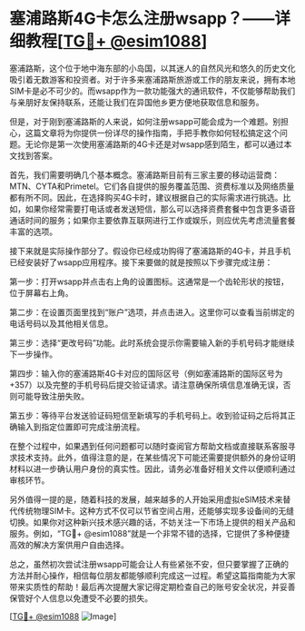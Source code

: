 # 塞浦路斯4G卡怎么注册wsapp？——详细教程[[TG💪+ @esim1088](https://t.me/s/esim1088)]

塞浦路斯，这个位于地中海东部的小岛国，以其迷人的自然风光和悠久的历史文化吸引着无数游客和投资者。对于许多来塞浦路斯旅游或工作的朋友来说，拥有本地SIM卡是必不可少的。而wsapp作为一款功能强大的通讯软件，不仅能够帮助我们与亲朋好友保持联系，还能让我们在异国他乡更方便地获取信息和服务。

但是，对于刚到塞浦路斯的人来说，如何注册wsapp可能会成为一个难题。别担心，这篇文章将为你提供一份详尽的操作指南，手把手教你如何轻松搞定这个问题。无论你是第一次使用塞浦路斯的4G卡还是对wsapp感到陌生，都可以通过本文找到答案。

首先，我们需要明确几个基本概念。塞浦路斯目前有三家主要的移动运营商：MTN、CYTA和Primetel。它们各自提供的服务覆盖范围、资费标准以及网络质量都有所不同。因此，在选择购买4G卡时，建议根据自己的实际需求进行挑选。比如，如果你经常需要打电话或者发送短信，那么可以选择资费套餐中包含更多语音通话时间的服务；如果你主要依靠互联网进行工作或娱乐，则应优先考虑流量套餐丰富的选项。

接下来就是实际操作部分了。假设你已经成功购得了塞浦路斯的4G卡，并且手机已经安装好了wsapp应用程序。接下来要做的就是按照以下步骤完成注册：

第一步：打开wsapp并点击右上角的设置图标。这通常是一个齿轮形状的按钮，位于屏幕右上角。

第二步：在设置页面里找到“账户”选项，并点击进入。这里你可以查看当前绑定的电话号码以及其他相关信息。

第三步：选择“更改号码”功能。此时系统会提示你需要输入新的手机号码才能继续下一步操作。

第四步：输入你的塞浦路斯4G卡对应的国际区号（例如塞浦路斯的国际区号为+357）以及完整的手机号码后提交验证请求。请注意确保所填信息准确无误，否则可能导致注册失败。

第五步：等待平台发送验证码短信至新填写的手机号码上。收到验证码之后将其正确输入到指定位置即可完成注册流程。

在整个过程中，如果遇到任何问题都可以随时查阅官方帮助文档或直接联系客服寻求技术支持。此外，值得注意的是，在某些情况下可能还需要提供额外的身份证明材料以进一步确认用户身份的真实性。因此，请务必准备好相关文件以便顺利通过审核环节。

另外值得一提的是，随着科技的发展，越来越多的人开始采用虚拟eSIM技术来替代传统物理SIM卡。这种方式不仅可以节省空间占用，还能够实现多设备间的无缝切换。如果你对这种新兴技术感兴趣的话，不妨关注一下市场上提供的相关产品和服务。例如，“TG💪+ @esim1088”就是一个非常不错的选择，它提供了多种便捷高效的解决方案供用户自由选择。

总之，虽然初次尝试注册wsapp可能会让人有些紧张不安，但只要掌握了正确的方法并耐心操作，相信每位朋友都能够顺利完成这一过程。希望这篇指南能为大家带来实质性的帮助！最后再次提醒大家记得定期检查自己的账号安全状况，并妥善保管好个人信息以免遭受不必要的损失。

[[TG💪+ @esim1088](https://t.me/s/esim1088) ![Image](https://i.postimg.cc/4NQfJmqS/Snipaste-2025-05-13-00-14-12.png)]
